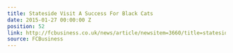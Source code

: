 ```yaml
---
title: Stateside Visit A Success For Black Cats
date: 2015-01-27 00:00:00 Z
position: 52
link: http://fcbusiness.co.uk/news/article/newsitem=3660/title=stateside+visit+a+success+for+black+cats
source: FCBusiness
---
```


